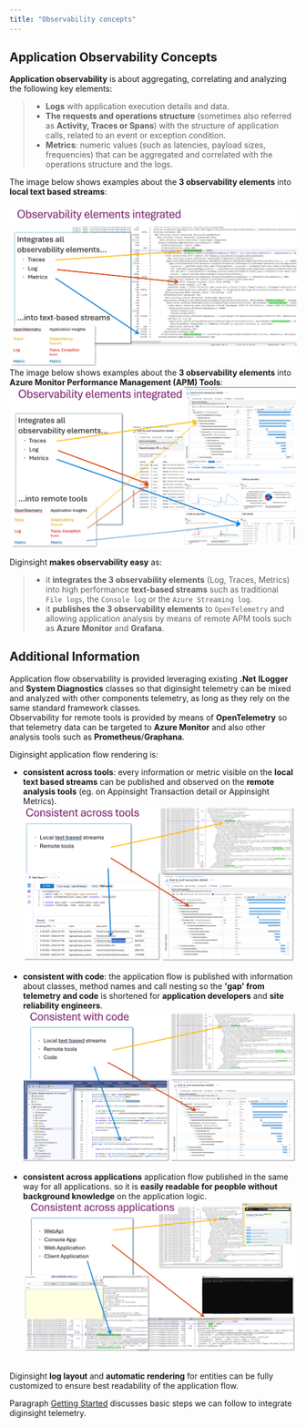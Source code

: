 ```yaml
---
title: "Observability concepts"
---
```


## Application Observability Concepts
__Application observability__ is about aggregating, correlating and analyzing the following key elements:<br>

>- __Logs__ with application execution details and data.<br>
>- __The requests and operations structure__ (sometimes also referred as __Activity, Traces or Spans__) with the structure of application calls, related to an event or exception condition.<br>
>- __Metrics__: numeric values (such as latencies, payload sizes, frequencies) that can be aggregated and correlated with the operations structure and the logs.<br>

The image below shows examples about the __3 observability elements__ into __local text based streams__:<br><br>
![alt text](<00.01 - Observability Concepts/000.00 Opentelemetry elements.png>)
 The image below shows examples about the __3 observability elements__ into __Azure Monitor Performance Management (APM) Tools__:<br>
 ![alt text](<00.01 - Observability Concepts/000.01 Opentelemetry elements.png>)

Diginsight __makes observability easy__ as:<br>
>- it __integrates the 3 observability elements__ (Log, Traces, Metrics) into high performance __text-based streams__ such as traditional `File logs`, the `Console log` or the `Azure Streaming log`.<br>
>- it __publishes the 3 observability elements__ to `OpenTelemetry` and allowing application analysis by means of remote APM tools such as __Azure Monitor__ and __Grafana__.<br>

## Additional Information
Application flow observability is provided leveraging existing __.Net__ __ILogger__ and __System Diagnostics__ classes so that diginsight telemetry can be mixed and analyzed with other components telemetry, as long as they rely on the same standard framework classes.<br>
Observability for remote tools is provided by means of __OpenTelemetry__ so that telemetry data can be targeted to __Azure Monitor__ and also other analysis tools such as __Prometheus__/__Graphana__.

Diginsight application flow rendering is:
- __consistent across tools__: every information or metric visible on the __local text based streams__ can be published and observed on the __remote analysis tools__ (eg. on Appinsight Transaction detail or Appinsight Metrics).
![alt text](<00.01 - Observability Concepts/001.01 Consistency across tools.png>)
- __consistent with code__: the application flow is published with information about classes, method names and call nesting so the __'gap' from telemetry and code__ is shortened for __application developers__ and __site reliability engineers__.
![alt text](<00.01 - Observability Concepts/001.02 Consistency with code.png>)

- __consistent across applications__ application flow published in the same way for all applications. so it is __easily readable for peopble without background knowledge__ on the application logic.
![alt text](<00.01 - Observability Concepts/001.03 Consistency across applications.png>) 
<br><br>

Diginsight __log layout__ and __automatic rendering__ for entities can be fully customized to ensure best readability of the application flow.

Paragraph [Getting Started](<../00. Getting Started/Getting Started.md>) discusses basic steps we can follow to integrate diginsight telemetry.
